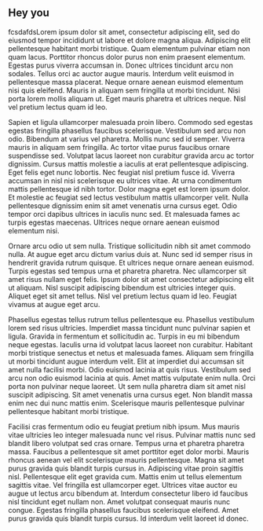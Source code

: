 ## Hey you

fcsdafdsLorem ipsum dolor sit amet, consectetur adipiscing elit, sed do eiusmod tempor incididunt ut labore et dolore magna aliqua. Adipiscing elit pellentesque habitant morbi tristique. Quam elementum pulvinar etiam non quam lacus. Porttitor rhoncus dolor purus non enim praesent elementum. Egestas purus viverra accumsan in. Donec ultrices tincidunt arcu non sodales. Tellus orci ac auctor augue mauris. Interdum velit euismod in pellentesque massa placerat. Neque ornare aenean euismod elementum nisi quis eleifend. Mauris in aliquam sem fringilla ut morbi tincidunt. Nisi porta lorem mollis aliquam ut. Eget mauris pharetra et ultrices neque. Nisl vel pretium lectus quam id leo.

Sapien et ligula ullamcorper malesuada proin libero. Commodo sed egestas egestas fringilla phasellus faucibus scelerisque. Vestibulum sed arcu non odio. Bibendum at varius vel pharetra. Mollis nunc sed id semper. Viverra mauris in aliquam sem fringilla. Ac tortor vitae purus faucibus ornare suspendisse sed. Volutpat lacus laoreet non curabitur gravida arcu ac tortor dignissim. Cursus mattis molestie a iaculis at erat pellentesque adipiscing. Eget felis eget nunc lobortis. Nec feugiat nisl pretium fusce id. Viverra accumsan in nisl nisi scelerisque eu ultrices vitae. At urna condimentum mattis pellentesque id nibh tortor. Dolor magna eget est lorem ipsum dolor. Et molestie ac feugiat sed lectus vestibulum mattis ullamcorper velit. Nulla pellentesque dignissim enim sit amet venenatis urna cursus eget. Odio tempor orci dapibus ultrices in iaculis nunc sed. Et malesuada fames ac turpis egestas maecenas. Ultrices neque ornare aenean euismod elementum nisi.

Ornare arcu odio ut sem nulla. Tristique sollicitudin nibh sit amet commodo nulla. At augue eget arcu dictum varius duis at. Nunc sed id semper risus in hendrerit gravida rutrum quisque. Et ultrices neque ornare aenean euismod. Turpis egestas sed tempus urna et pharetra pharetra. Nec ullamcorper sit amet risus nullam eget felis. Ipsum dolor sit amet consectetur adipiscing elit ut aliquam. Nisl suscipit adipiscing bibendum est ultricies integer quis. Aliquet eget sit amet tellus. Nisl vel pretium lectus quam id leo. Feugiat vivamus at augue eget arcu.

Phasellus egestas tellus rutrum tellus pellentesque eu. Phasellus vestibulum lorem sed risus ultricies. Imperdiet massa tincidunt nunc pulvinar sapien et ligula. Gravida in fermentum et sollicitudin ac. Turpis in eu mi bibendum neque egestas. Iaculis urna id volutpat lacus laoreet non curabitur. Habitant morbi tristique senectus et netus et malesuada fames. Aliquam sem fringilla ut morbi tincidunt augue interdum velit. Elit at imperdiet dui accumsan sit amet nulla facilisi morbi. Odio euismod lacinia at quis risus. Vestibulum sed arcu non odio euismod lacinia at quis. Amet mattis vulputate enim nulla. Orci porta non pulvinar neque laoreet. Ut sem nulla pharetra diam sit amet nisl suscipit adipiscing. Sit amet venenatis urna cursus eget. Non blandit massa enim nec dui nunc mattis enim. Scelerisque mauris pellentesque pulvinar pellentesque habitant morbi tristique.

Facilisi cras fermentum odio eu feugiat pretium nibh ipsum. Mus mauris vitae ultricies leo integer malesuada nunc vel risus. Pulvinar mattis nunc sed blandit libero volutpat sed cras ornare. Tempus urna et pharetra pharetra massa. Faucibus a pellentesque sit amet porttitor eget dolor morbi. Mauris rhoncus aenean vel elit scelerisque mauris pellentesque. Magna sit amet purus gravida quis blandit turpis cursus in. Adipiscing vitae proin sagittis nisl. Pellentesque elit eget gravida cum. Mattis enim ut tellus elementum sagittis vitae. Vel fringilla est ullamcorper eget. Ultrices vitae auctor eu augue ut lectus arcu bibendum at. Interdum consectetur libero id faucibus nisl tincidunt eget nullam non. Amet volutpat consequat mauris nunc congue. Egestas fringilla phasellus faucibus scelerisque eleifend. Amet purus gravida quis blandit turpis cursus. Id interdum velit laoreet id donec.
